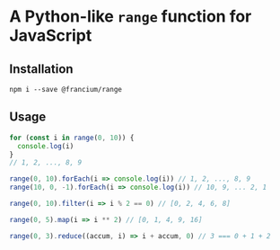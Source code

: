 # A Python-like `range` function for JavaScript


## Installation
```
npm i --save @francium/range
```


## Usage
```JavaScript
for (const i in range(0, 10)) {
  console.log(i)
}
// 1, 2, ..., 8, 9

range(0, 10).forEach(i => console.log(i)) // 1, 2, ..., 8, 9
range(10, 0, -1).forEach(i => console.log(i)) // 10, 9, ... 2, 1

range(0, 10).filter(i => i % 2 == 0) // [0, 2, 4, 6, 8]

range(0, 5).map(i => i ** 2) // [0, 1, 4, 9, 16]

range(0, 3).reduce((accum, i) => i + accum, 0) // 3 === 0 + 1 + 2
```

